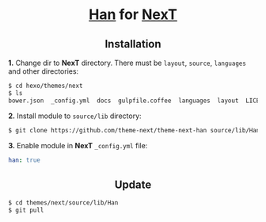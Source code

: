 <h1 align="center"><a href="https://hanzi.pro">Han</a> for <a href="https://github.com/theme-next">NexT</a></h1>

<h2 align="center">Installation</h2>

**1.** Change dir to **NexT** directory. There must be `layout`, `source`, `languages` and other directories:

```sh
$ cd hexo/themes/next
$ ls
bower.json  _config.yml  docs  gulpfile.coffee  languages  layout  LICENSE.md  package.json  README.md  scripts  source  test
```

**2.** Install module to `source/lib` directory:

```sh
$ git clone https://github.com/theme-next/theme-next-han source/lib/Han
```

**3.** Enable module in **NexT** `_config.yml` file:

```yml
han: true
```

<h2 align="center">Update</h2>

```sh
$ cd themes/next/source/lib/Han
$ git pull
```
